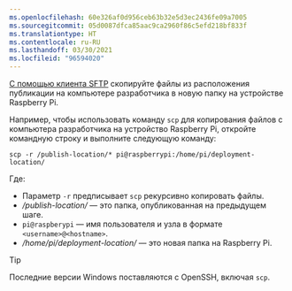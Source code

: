```yaml
---
ms.openlocfilehash: 60e326af0d956ceb63b32e5d3ec2436fe09a7005
ms.sourcegitcommit: 05d0087dfca85aac9ca2960f86c5efd218bf833f
ms.translationtype: HT
ms.contentlocale: ru-RU
ms.lasthandoff: 03/30/2021
ms.locfileid: "96594020"
---
```

[С помощью клиента SFTP](https://www.raspberrypi.org/documentation/remote-access/ssh/sftp.md) скопируйте файлы из расположения публикации на компьютере разработчика в новую папку на устройстве Raspberry Pi.

Например, чтобы использовать команду `scp` для копирования файлов с компьютера разработчика на устройство Raspberry Pi, откройте командную строку и выполните следующую команду:

```console
scp -r /publish-location/* pi@raspberrypi:/home/pi/deployment-location/
```

Где:

- Параметр `-r` предписывает `scp` рекурсивно копировать файлы.
- */publish-location/* — это папка, опубликованная на предыдущем шаге.
- `pi@raspberypi` — имя пользователя и узла в формате `<username>@<hostname>`.
- */home/pi/deployment-location/* — это новая папка на Raspberry Pi.

> [!TIP]
> Последние версии Windows поставляются с OpenSSH, включая `scp`.
